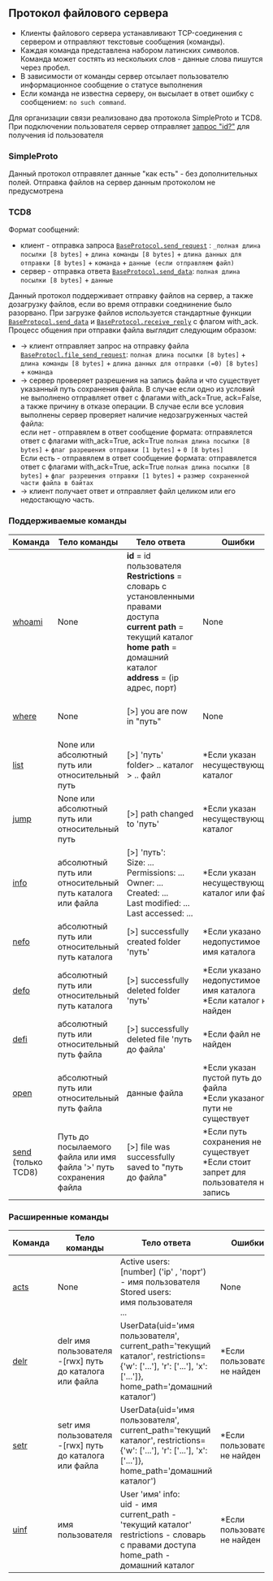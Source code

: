 ## Протокол файлового сервера
* Клиенты файлового сервера устанавливают TCP-соединения с сервером и отправляют текстовые сообщения (команды).
* Каждая команда представлена набором латинских символов. Команда может состять из нескольких слов - данные слова пишутся через пробел.  
* В зависимости от команды сервер отсылает пользователю информационное сообщение о статусе выполнения
* Если команда не известна серверу, он высылает в ответ ошибку с сообщением: `no such command`.
  
Для организации связи реализовано два протокола SimpleProto и TCD8. При подключении пользователя сервер отправляет [запрос "id?"](https://github.com/paparyadom/Rub/blob/master/Protocols/BaseProtocol.py#L54) для получения id пользователя

### SimpleProto
Данный протокол отправялет данные "как есть" - без дополнительных полей. 
Отправка файлов на сервер данным протоколом не предусмотрена

### TCD8
Формат сообщений:
* клиент - отправка запроса [`BaseProtocol.send_request`](https://github.com/paparyadom/Rub/blob/master/Protocols/BaseProtocol.py#L127) : `_полная длина посылки [8 bytes]` + `длина команды [8 bytes]` + `длина данных для отправки [8 bytes]` + `команда` + `данные (если отправляем файл)`
* сервер - отправка ответа [`BaseProtocol.send_data`](https://github.com/paparyadom/Rub/blob/master/Protocols/BaseProtocol.py#L90): `полная длина посылки [8 bytes]` + `данные`

Данный протокол поддерживает отправку файлов на сервер, а также дозагрузку файлов, если во время отправки соеднинение было разорвано. При загрузке файлов используется стандартные функции [`BaseProtocol.send_data`](https://github.com/paparyadom/Rub/blob/master/Protocols/BaseProtocol.py#L90) и  [`BaseProtocol.receive_reply`](https://github.com/paparyadom/Rub/blob/master/Protocols/BaseProtocol.py#L90) с флагом with_ack.
Процесс общения при отправки файла выглядит следующим образом:
* -> клиент отправляет запрос на отправку файла [`BaseProtocl.file_send_request`](https://github.com/paparyadom/Rub/blob/master/Protocols/BaseProtocol.py#L147): `полная длина посылки [8 bytes]` + `длина команды [8 bytes]` + `длина данных для отправки (=0) [8 bytes]` + `команда`
* -> сервер проверяет разрешения на запись файла и что существует указанный путь сохранения файла. В случае если одно из условий не выполнено отправляет ответ с флагами with_ack=True, ack=False, а также причину в отказе операции. В случае если все условия выполнены сервер проверяет наличие недозагруженных частей файла:
  <br/>если нет - отправялем в ответ сообщение формата: отправялется ответ с флагами with_ack=True, ack=True `полная длина посылки [8 bytes]` + `флаг разрешения отправки [1 bytes]` + `0 [8 bytes]`
  <br/>Если есть - отправялем в ответ сообщение формата: отправялется ответ с флагами with_ack=True, ack=True `полная длина посылки [8 bytes]` + `флаг разрешения отправки [1 bytes]` + `размер сохраненной части файла в байтах`
* -> клиент получает ответ и отправляет файл целиком или его недостающую часть.


### Поддерживаемые команды
| Команда     | Тело команды                 | Тело ответа             | Ошибки        | Описание        |
|-------------|------------------------------|-------------------------|---------------|-----------------|
| [whoami](https://github.com/paparyadom/Rub/blob/master/Commands/UserCommands.py#L252)      | None                        |**id** = id пользователя<br/> **Restrictions** = словарь с установленными правами доступа<br/>**current path** = текущий каталог <br/>**home path** = домашний каталог<br/>**address** = (ip адрес, порт) | None| Информация о пользователе |
| [where](https://github.com/paparyadom/Rub/blob/master/Commands/UserCommands.py#L24)       	|None														|[>] you are now in "путь"						|None|Отображение пути текущего каталога|
| [list](https://github.com/paparyadom/Rub/blob/master/Commands/UserCommands.py#L53)    		|None или абсолютный путь или относительный путь			|[>] 'путь'<br/>folder> .. каталог<br/>> .. файл|*Если указан несуществующий каталог| Отображение списка папок и файлов|
| [jump](https://github.com/paparyadom/Rub/blob/master/Commands/UserCommands.py#L200)   		|None или абсолютный путь или относительный путь			|[>] path changed to 'путь' 				|*Если указан несуществующий каталог| Сменить текущий каталог|
| [info](https://github.com/paparyadom/Rub/blob/master/Commands/UserCommands.py#L226) 			|абсолютный путь или относительный путь каталога или файла |[>] 'путь': <br/> Size: ...<br/> Permissions: ...<br/> Owner: ...<br/> Created: ...<br/> Last modified: ...<br/> Last accessed: ...<br/> |*Если указан несуществующий каталог или файл| Отображение информации о файле или каталоге
| [nefo](https://github.com/paparyadom/Rub/blob/master/Commands/UserCommands.py#L77)   		|абсолютный путь или относительный путь каталога			|[>] successfully created folder 'путь'	|*Если указано недопустимое имя каталога| Создание нового каталога|
| [defo](https://github.com/paparyadom/Rub/blob/master/Commands/UserCommands.py#L100)    		|абсолютный путь или относительный путь каталога			|[>] successfully deleted folder 'путь'	|*Если указано недопустимое имя каталога<br/>*Если каталог не найден| Удаление каталога |
| [defi](https://github.com/paparyadom/Rub/blob/master/Commands/UserCommands.py#L121)    		|абсолютный путь или относительный путь файла				|[>] successfully deleted file 'путь до файла'|*Если файл не найден| Удаление файла |  
| [open](https://github.com/paparyadom/Rub/blob/master/Commands/UserCommands.py#L31)  		|абсолютный путь или относительный путь файла				|данные файла|*Если указан пустой путь до файла<br/>*Если указаного пути не существует | Открыть файл |    
| [send](https://github.com/paparyadom/Rub/blob/master/Commands/UserCommands.py#L142)<br/>(только TCD8)|Путь до посылаемого файла или имя файла '>' путь сохранения файла		|[>] file was successfully saved to "путь до файла" | *Если путь сохранения не существует<br/>*Если стоит запрет для пользователя на запись | Отправка файла|


### Расширенные команды
| Команда     | Тело команды                 | Тело ответа             | Ошибки        | Описание        |
|-------------|------------------------------|-------------------------|---------------|-----------------|
|[acts](https://github.com/paparyadom/Rub/blob/master/Commands/SuperUserCommands.py#L10)| None| Active users: <br/>[number] ('ip' , 'порт') - имя пользователя <br/> Stored users: <br/> имя пользователя  <br/> ... | None | Отображение списка подключенных пользователей и сохраненных|
|[delr](https://github.com/paparyadom/Rub/blob/master/Commands/SuperUserCommands.py#L98)|delr имя пользователя -[rwx] путь до каталога или файла | UserData(uid='имя пользователя', current_path='текущий каталог', restrictions={'w': ['...'], 'r': ['...'], 'x': ['...']}, home_path='домашний каталог') | *Если пользователь не найден | удаление запретов пользователя|  
|[setr](https://github.com/paparyadom/Rub/blob/master/Commands/SuperUserCommands.py#L58)|setr имя пользователя -[rwx] путь до каталога или файла | UserData(uid='имя пользователя', current_path='текущий каталог', restrictions={'w': ['...'], 'r': ['...'], 'x': ['...']}, home_path='домашний каталог') |*Если пользователь не найден| добавление запретов пользователя|  
|[uinf](https://github.com/paparyadom/Rub/blob/master/Commands/SuperUserCommands.py#L28)|имя пользователя| User 'имя' info:<br/> uid - имя<br/>current_path - 'текущий каталог'<br/>restrictions - словарь с правами доступа<br/>home_path - домашний каталог|*Если пользователь не найден|Вывод информации о пользователе|





